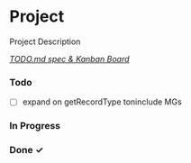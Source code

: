 # Project

Project Description

<em>[TODO.md spec & Kanban Board](https://bit.ly/3fCwKfM)</em>

### Todo

- [ ] expand on getRecordType toninclude MGs  

### In Progress


### Done ✓


